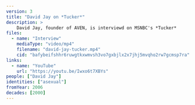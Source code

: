 ```yaml
---
version: 3
title: "David Jay on *Tucker*"
description: >
    David Jay, founder of AVEN, is interviewd on MSNBC's *Tucker*
files:
  - name: "Interview"
    mediaType: "video/mp4"
    filename: "david-jay-tucker.mp4"
    cid: "bafybeifshhr6ruwgtkxwmvsh3vo7gxbjlx2x7jhj5mvqho2rw7gcmsp7ra"
links:
  - name: "YouTube"
    url: "https://youtu.be/Iwxo6t7XBYs"
people: ["David Jay"]
identities: ["asexual"]
fromYear: 2006
decades: [2000]
---
```

